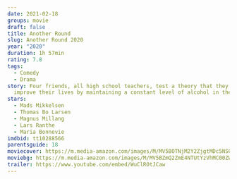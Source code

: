 ```yaml
---
date: 2021-02-18
groups: movie
draft: false
title: Another Round
slug: Another Round 2020
year: "2020"
duration: 1h 57min
rating: 7.8
tags:
  - Comedy
  - Drama
story: Four friends, all high school teachers, test a theory that they will
  improve their lives by maintaining a constant level of alcohol in their blood.
stars:
  - Mads Mikkelsen
  - Thomas Bo Larsen
  - Magnus Millang
  - Lars Ranthe
  - Maria Bonnevie
imdbid: tt10288566
parentsguide: 18
moviecover: https://m.media-amazon.com/images/M/MV5BOTNjM2Y2ZjgtMDc5NS00MDQ1LTgyNGYtYzYwMTAyNWQwYTMyXkEyXkFqcGdeQXVyMjE4NzUxNDA@._V1_FMjpg_UY864_.jpg
moviebg: https://m.media-amazon.com/images/M/MV5BZmQ2ZmE4NTUtYzVhMC00ZWVkLTlhMzYtYjM1ZGE3Nzc1NzMzXkEyXkFqcGdeQXVyMTkxNjUyNQ@@._V1_FMjpg_UX1280_.jpg
trailer: https://www.youtube.com/embed/WuClROtJCaw
---
```

